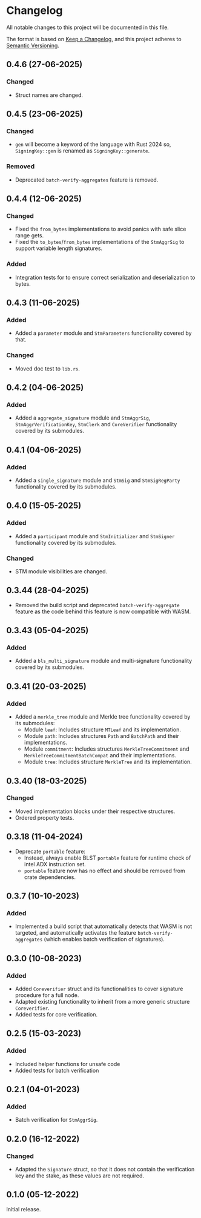 # Changelog

All notable changes to this project will be documented in this file.

The format is based on [Keep a Changelog](https://keepachangelog.com/en/1.0.0/),
and this project adheres to [Semantic Versioning](https://semver.org/spec/v2.0.0.html).

## 0.4.6 (27-06-2025)

### Changed

- Struct names are changed.

## 0.4.5 (23-06-2025)

### Changed

- `gen` will become a keyword of the language with Rust 2024 so, `SigningKey::gen` is renamed as `SigningKey::generate`.

### Removed

- Deprecated `batch-verify-aggregates` feature is removed.

## 0.4.4 (12-06-2025)

### Changed

- Fixed the `from_bytes` implementations to avoid panics with safe slice range gets.
- Fixed the `to_bytes`/`from_bytes` implementations of the `StmAggrSig` to support variable length signatures.

### Added

- Integration tests for to ensure correct serialization and deserialization to bytes.

## 0.4.3 (11-06-2025)

### Added

- Added a `parameter` module and `StmParameters` functionality covered by that.

### Changed

- Moved doc test to `lib.rs`.

## 0.4.2 (04-06-2025)

### Added

- Added a `aggregate_signature` module and `StmAggrSig`, `StmAggrVerificationKey`, `StmClerk` and `CoreVerifier` functionality covered by its submodules.

## 0.4.1 (04-06-2025)

### Added

- Added a `single_signature` module and `StmSig` and `StmSigRegParty` functionality covered by its submodules.

## 0.4.0 (15-05-2025)

### Added

- Added a `participant` module and `StmInitializer` and `StmSigner` functionality covered by its submodules.

### Changed

- STM module visibilities are changed.

## 0.3.44 (28-04-2025)

- Removed the build script and deprecated `batch-verify-aggregate` feature as the code behind this feature is now
  compatible with WASM.

## 0.3.43 (05-04-2025)

### Added

- Added a `bls_multi_signature` module and multi-signature functionality covered by its submodules.

## 0.3.41 (20-03-2025)

### Added

- Added a `merkle_tree` module and Merkle tree functionality covered by its submodules:
  - Module `leaf`: Includes structure `MTLeaf` and its implementation.
  - Module `path`: Includes structures `Path` and `BatchPath` and their implementations.
  - Module `commitment`: Includes structures `MerkleTreeCommitment` and `MerkleTreeCommitmentBatchCompat` and their implementations.
  - Module `tree`: Includes structure `MerkleTree` and its implementation.

## 0.3.40 (18-03-2025)

### Changed

- Moved implementation blocks under their respective structures.
- Ordered property tests.

## 0.3.18 (11-04-2024)

- Deprecate `portable` feature:
  - Instead, always enable BLST `portable` feature for runtime check of intel ADX instruction set.
  - `portable` feature now has no effect and should be removed from crate dependencies.

## 0.3.7 (10-10-2023)

### Added

- Implemented a build script that automatically detects that WASM is not targeted, and automatically activates the feature `batch-verify-aggregates` (which enables batch verification of signatures).

## 0.3.0 (10-08-2023)

### Added

- Added `Coreverifier` struct and its functionalities to cover signature procedure for a full node.
- Adapted existing functionality to inherit from a more generic structure `Coreverifier`.
- Added tests for core verification.

## 0.2.5 (15-03-2023)

### Added

- Included helper functions for unsafe code
- Added tests for batch verification

## 0.2.1 (04-01-2023)

### Added

- Batch verification for `StmAggrSig`.

## 0.2.0 (16-12-2022)

### Changed

- Adapted the `Signature` struct, so that it does not contain the verification key and
  the stake, as these values are not required.

## 0.1.0 (05-12-2022)

Initial release.
